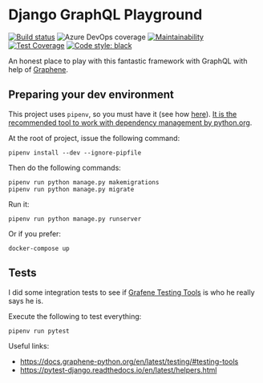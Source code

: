 # Django GraphQL Playground

[![Build status](https://dev.azure.com/willianantunes/python/_apis/build/status/Django%20GraphQL%20Playground)](https://dev.azure.com/willianantunes/python/_build/latest?definitionId=1)
![Azure DevOps coverage](https://img.shields.io/azure-devops/coverage/willianantunes/python/1.svg?label=Azure%20Pipelines%20Coverage)
[![Maintainability](https://api.codeclimate.com/v1/badges/90f0ed08e9d576f7c602/maintainability)](https://codeclimate.com/github/willianantunes/django-graphql-playground/maintainability)
[![Test Coverage](https://api.codeclimate.com/v1/badges/90f0ed08e9d576f7c602/test_coverage)](https://codeclimate.com/github/willianantunes/django-graphql-playground/test_coverage)
[![Code style: black](https://img.shields.io/badge/code%20style-black-000000.svg)](https://github.com/ambv/black)

An honest place to play with this fantastic framework with GraphQL with help of [Graphene](https://github.com/graphql-python/graphene).

## Preparing your dev environment

This project uses `pipenv`, so you must have it (see how [here](https://pipenv.readthedocs.io/en/latest/#install-pipenv-today)). [It is the recommended tool to work with dependency management by python.org](https://packaging.python.org/guides/tool-recommendations/).

At the root of project, issue the following command:

    pipenv install --dev --ignore-pipfile

Then do the following commands:

    pipenv run python manage.py makemigrations
    pipenv run python manage.py migrate

Run it:

    pipenv run python manage.py runserver
    
Or if you prefer:

    docker-compose up

## Tests

I did some integration tests to see if [Grafene Testing Tools](https://docs.graphene-python.org/en/latest/testing/#testing-tools) is who he really says he is.

Execute the following to test everything:

    pipenv run pytest 

Useful links:

- https://docs.graphene-python.org/en/latest/testing/#testing-tools
- https://pytest-django.readthedocs.io/en/latest/helpers.html
